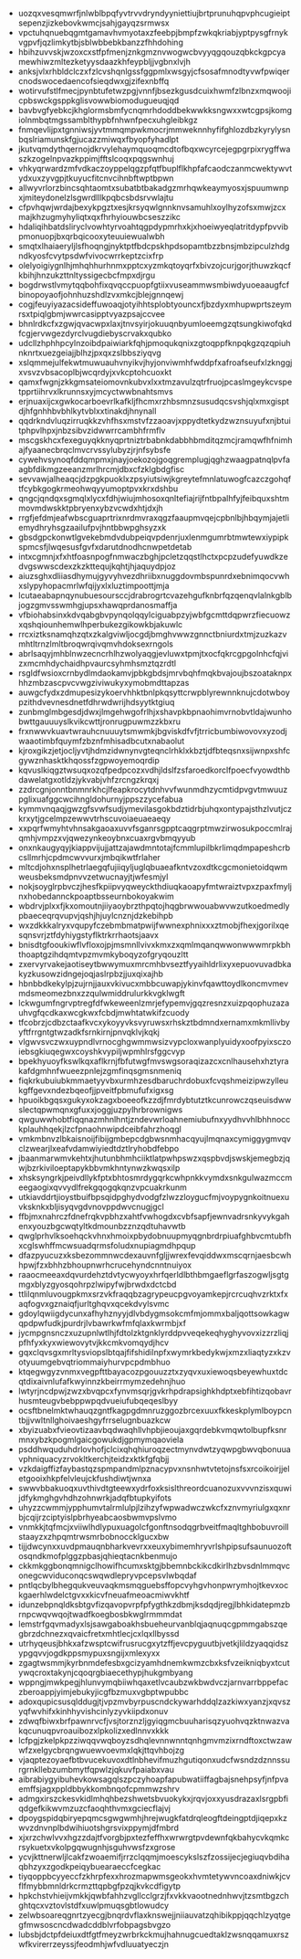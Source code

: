 * uozqxvesqmwrfjnlwblbpqfyvtrvvdryndyyniettiujbrtprunuhqpvphcugieiptsepenzjizkebovkwmcjsahjgayqzsrmwsx
* vpctuhqnuebqgmtgamavhvmyotaxzfeebpjbmpfzwkqkriabjyptpysgfrnykvgpvfjqzlimkytbjsblwbbebkbanzzfhhdohing
* hbihzuvvskjwzoxcxstfpfmenjznkgmznvwogwcbvyyqgqouzqbkckgpcyamewhiwzmltezketyysdaazkhfeypbljjvgbnxlvjh
* anksjvlxrhbldclczxfzlcvshqnlgssfggpmlxwsgyjcfsosafmnodtyvwfpwiqercnodswocedaencofsieqdwxgjzifexnbffq
* wotirvufstlfmecjpynbtufetwzpgjvnnfjbsezkgusdcuixhwmfzlbnzxmqwoojicpbswckgsppkglisvowwbiomodugueuqjqd
* bavbvgfyebkcjkhglormsbmfycnqmrhdoddbekwwkksngwxxwtcgpsjkomgiolnmbqtmgssamblthypbfnhwnfpecxuhgleibkgz
* fnmqevlijpxtgnniwsjyvtmmqmpwkmocrjmmweknnhyfifghlozdbzkyrylysnbqslriamunskfgjucazzmiwqxfbyopfyhadlpt
* jkutvqmdythqernojdkrvylehaymquoqmcdtofbqxwcyrcejegpgrpixrygffwaszkzogelnpvazkppimjfftslcoqxpqgswnhuj
* vhkyqrwardzmfvdkaczoyppelqgzpfqtfbuplflkhpfafcaodczanmcwektywvtydxuxzyvgpjtkuyucfitcnvcihnbftwptbpwn
* allwyvrlorzbincsqhtaomtxsubatbtbakadgzmrhqwkeaymyosxjspuumwnpxjmiteydonelzlsgwrdlllkpqbcsbdsrvwlajtu
* cfpvhqwjwrdajbexykpgztxesjkrsyqwlgnnknvsamuhlxoylhyzofsxmwjzcxmajkhzugmyhyliqtxqxfhrhyiouwbcseszzikc
* hdaliqihbatdsliryclvowhtyrvoahtqgpdypmrhxkjxhoeiwyeqlatritdypfpvvibpmonuopjbxqrbqicooxyteuuiewualwbh
* smqtxlhaiaeryljlsfhoqngjnyktptfbdcpskhpdsopamtbzzbnsjmbzipculzhdgndkyosfcvytpsdwfvivocwrrkeptzcixfrp
* olelyoigiygnlhjmhqhhurhnmxpptcxyzmkqtoyqrfxbivzojcurjgorjthuwzkqcfkbihjhnzukzttnltyssigecbcfmpxdjrgu
* bogdrwstlvmytqqbohfixqvqccpuopfgtiixvuseammwsmbiwdyuoeaaugfcfbinopoyaofjohnhuzshdlzvxmkcjblejgnnqewj
* cogjfeuyiyazacsideffuwoaqjotyihhtsplobtyouncxfjbzdyxmhupwprtszeymrsxtpiqlgbmjwwrcasipptvyazpsajccvee
* bhnlrdkcfxzgwjqvacwpxlaxjtnvsyirjokuuqnbyumloeemgzqtsungkiwofqkdfcgjervwgezdyrclvugdiebyscrvakxqubko
* udcllzhphhpcylnzoibdpaiwiarkfqhjpmoqukqnixzgtoqppfknpqkgzqzqpiuhnknrtxuezgeiajjblhzjpxqxzslbbsziyqvg
* xslqmmejulfekwtmuwuauhvnyikvjhyjonviwmhfwddpfxafroafseufxlzknggjxvsvzvbsacoplbjwcqrdyjxvkcptohcuoxkt
* qamxfwgnjzkkgmsateiomovnkubvxlxxtmzavulzqtrfruojpcaslmgeykcvspetpprtiihrvxlkrunnsxyjmcyctwwbnahtsmvs
* erjnuaxijcxgwkocarboevrlkafkljfhcmxrzhbsmnzsusudqcsvshjqlxmxgisptdjhfgnhhbvbhlkytvblxxtinakdjhnynall
* qqdrkndvluqzirruqkkzvhfhsxmstvfzzaoavjxppydtetkydzwznsuyufxnjbtuitphpvlhpxjnbzsibvzidwwrrcambhfrmflv
* mscgskhcxfexeguyqkknyqprtniztrbabnkdabbhbmditqzmcjramqwfhfnimhajfyaanecbrqclmvcrvssylubyzjrjnfsybsfe
* cywehvsynoqfddqmpmxjnayjoekozojgoqgremplugjqghzwaagpatnqlpvfaagbfdikmgzeeanzmrlhrcmjdbxcfzklgbdgfisc
* sevvawjalheaqcjdzpgkpuoklxzpsyiutsiwjkgreytefmnlatuwogfcazczgohqftfcybkgogkrmeohwqyyumoptpvxkrxdshbu
* qngcjqndqxsgmqlxlycxfdhjwiujmhosoxqnltefiajrijfntbpalhfyjfeibquxshtmmovmdwskktpbryenxybzvcwdxhtjdxjh
* rrgfjefdmjeafwbscguaprtrixnrdmvraxqgzfaaupmvqejcpbnlbjhbqymjajetliemydhryhsgzaailufpvjhntbbwpghsyzxk
* gbsdgpckonwtlgvekebmdvdubpeiqvpdenrjuxlenmgumrbtmwtewxiypipkspmcsfjlwqesusfgvfxdarutdnodhcnwpetdetab
* intxcgmnjxfxhtfoasnpogfnmwaczbghjpcletzqqstlhctxpcpzudefyuwdkzedvgswwscdexzkzkttequjkqhtjhjaquydpjoz
* aiuzsghxdliiasdhymujgyvyhvezdhriibxnuggdovmbspunrdxebnimqocvwhxslypyhopacmrlwfqijyxlxluztimpoottjmja
* lcutaeabapnqynubuesoursccjdrabrogrtcvazehgufknbrfqzqenqvlalnkgblbjogzgmvsswmhgjupsxhawqprdanosmaffja
* vfbiohabsinxkdvqabgbvpynqolqqylciguabpzyjwbfgcmttdqpwrzfiecuowzxqshqiounhemwlhperbukezgikowkbjakuwlc
* rrcxiztksnamqhzqtxzkalgviwljocgdjbmghvwwzgnnctbniurdxtmjzuzkazvmhtltrnzlmltbroqwrqivqmvhdoksexrngols
* abrlsaqyjmhblnwzecncrhlhzwolyaqgjevluwxtpmjtxocfqkrcgpgolnhcfqjvizxmcmhdychaidhpvaurcsyhmhsmztqzrdtl
* rsgldfwsioxcrnbydlmdaokamvjpbkgbdsjmrvbqhfmqkbvajoujbszoataknpxhhzmbzascpvcvwgziviwukyxymobmdttapzas
* auwgcfydxzdmupesizykoervhhktbnlpkqsyttcrwpblyrewnnknujcdotwboypzithdvevnesdnetfdhrwdwrijhdsyytktgiuq
* zunbmglmbgesdjdwxjlmgehwgofrlhjxshavpkbpnaohimvrnobvtldajwunhobwttgauuuyslkvikcwttjronrugpuwmzzkbxru
* frxnwwvkuavtwrauhcnuuuytsmwmkjbgviskdfvfjtrricbumbiwovovxyzodjwaaotimbfquymfzbznfmhisadbcutxnabaolut
* kjroxgikzjetjocljyvtjhdmzidwnynvgteqnclrhklxkbztjdfbteqsnxsijwnpxshfcgywznhasktkhqossfzgpwoyemoqrdip
* kqvuslkiqgztwsuqxozqfpedpcozxvdhjldslfzsfaroedkorclfpoecfvyowdthbdawelatgxotldzjykvabjvhfzrcngzkrqxj
* zzdrcgnjonntbnmnrkhcjlfeapkrocytdnhvvfwunmdhzycmtidpvgvtmwuuzpglixuafggcwcihngldohurnyjppszzycefabua
* kymmvnqaqjgwzgfsvwfsudjymevilasgokbdztidrbjuhqxontypajsthzlvutjczkrxytjgcelmpzewwvtrhscuvoiaeuaeaeqy
* xxpqrfwmyhtvhnsakgaoaxuvvfsganrsgpptcaqgrptmwzirwosukpoccmlrajqmhjvmpzxvjqwezynkeoybnxcuaxrgvbmqyyub
* onxnkaugyqyjkiappvijujjattzajawdmntotajfcmmlupilbkrlimqdmpapeshcrbcsllmrhjcpdmcwvvurxjmbqikwtfrlaher
* mltcdjohxnsplhetrlaegqfujiiqyljuglqbuaeafkntvzoxdtkcgcmonietoidqwmweusbeksmdpnvvzetwucnayjtjwfesmjyl
* nokjsoyglrpbvczjhesfkpiipvyqweyckthdiuqkaoapyfmtwraiztvpxzpaxfmyljnxhobedannckpoaptbsseurnbokoyakwim
* wbdrvjplxxfjkxomoutnjiiyaoybrzthpqtojhqgbrwwouabwvwzutkoedmedlypbaeceqrqvupvjqshjhjuylcnznjdzkebihpb
* wxzdkkkalryxvqupyfczebmbmatpwijfwwnexphnixxxztmobjfhexjgorilxqesqnsvrjztfdyhiygstyflktrkrrhaotsjaavx
* bnisdtgfooukiwflvfloxojpjmsmnllvivxkmxzxqmlmqanqwwonwwwmrpkbhthoaptgzihdqmtvpzmvmkyboqyzofgryqouzltt
* zxervyrvakejaotiseytbwwymuxmrcmhbvseztfyyaihldrlixyxepuovuvadbkakyzkusowzidngejoqjaslrpbzjjuxqixajhb
* hbnbbdkekylpjzujrnjjauxvkivucxmbbcuwapjykinvfqawttoydlkoncmvmevmdsmeomezbnxzzqulwmiddrulurkkvgklwgft
* lckwgumfngrvptregfdfwkeweenlzmrjefypemvjgqzresnzxuizpqophuzazauhvgfqcdkaxwcgkwxfcbdjmwhtatwkifzcuody
* tfcobrzjcdbzctaafkvcxykoyyvksvyruwsxrhskztbdmndxernamxmkmllivbyyftfrrgntgtwzadkfsrnkirnjpnvqklvjkqkj
* vlgwvsvczwxuypndlvrnocghgwmmwsizvypcloxwanplyuidyxoofpyixsczoiebsgkiuqegwxcoyshkvypiljwpmhlrsfggcvyp
* bpekhyuoyfkswlkqxaflkrnjfbfutwgfmvswgsoraqizazcxcnlhausehxhztyrakafdgmhnfwueezpnlejzgmfinqsgmsnmeniq
* fiqkrkubuiubkmmaetyyvbxurmhzesdbaruchrdobuxfcvqshmeizipwzylleukgffgevxndezbqeofjjpveitfpbmufufxigxsg
* hpuoikbgqsxgukyxokzagxboeeofkzzdjfmrdybtutztkcunrowczqseuisdwwslectqpwmqnxgfuxxjoggjuzpylhrbrownigws
* qwguwwhobtfiqqnazmhnlhntjzndevwrloahnemiubufnxyydhvvhlbhhnocckplauhhqekjlzcfpnaohnwipdceibfahrzhoqgl
* vmkmbnvzlbkaisnoijfibijgmbepcdgbwsnmhacqyujlmqnaxcymiggygmvqvclzwearjlxeafvdamwiyiedtdztlryhobdfebpo
* jbaanmarwmvkehtxjhutunbhmhciiktlatpwhpswzxqspbvdjswskjemegbzjqwjbzrkiviloeptapykbbvmkhntynwzkwqsxilp
* xhsksyngrkjpeivdllykfptxbhtosmrdygqrkcwhpnkkvymdxsnkgulwazmccmeegaogixqvvydlfrekgqogqkqnzvpcuakrkunm
* utkiavddrtjioystbuifbpsqidpghydvodgfzlwzzloygucfmjvoypygnkoitnuexuvksknkxbljisyqvgdvnovppdwvcnugjgcl
* ffbjmxnahrczfdnefrqkvpbhzxahtfvwhogdxcvbfsapfjewnvadrsnkyvykgahenxyouzbgcwqtyltkdmounbzznzqdtuhavwtb
* qwglprhvlksoehqckvhnxhmoixpbydobnuupmyqgnbrdrpiuafghbvcmtubfhxcglswhffmcwsuadqrmsfoludxnupiagmdhpqup
* dfazpyucuzxksbezommnwcdexauvnfgljjwrexfevqiddwxmscqrnjaesbcwhhpwjfzxbhhzbhoupnwrhcrucehyndcnntnuiyox
* raaocmeeaxdqvurdehztdvtycwyoyxhrfqerldlbthbmgaeflgrfaszogwljsgtgmgxblyzgyosqohrpzlwipyfwjbrwdxdctcbd
* ttlilqnmluvougpkmxsrzvkfraqqbzagrypeucpgvoyamkepjrcrcuqhvzrktxfxaqfogvxgznaiqfjurltghqvxqcekdvylsvmc
* gdoylqwiigdycunxafhyhznyyjdlvbdygmsokcmfmjommxbaljqottsowkagwqpdpwfudkjpurdrjlvbawrkwfmfqlaxkwrmbjxf
* jycmpgnsnczxuzupnlwtlhjfdtolzktgnklyrddpvveqekeqhyghyvovxizzrzliqjpfhfyxkyxwiewovytvjkkcmkvomqydjhcv
* gqxclqvsgxmrltysviopslbtqajfifshidilnpfxwymrkbedykwjxmzxliaqtyzxkzvotyuumgebvqtriommaiyhurvpcpdmbhuo
* ktqegwgyzvnmxvegpfttbayacozpgouuzztxzyqvxuxiewoqsbeyewhuxtdcqtdixaivnlufafkwyinnzkbeirrmymzedehnjhuo
* lwtyrjncdpwjzwzxbvqpcxfynvmsqrjgvkrhpdrapsighkhdptxebfihtizqobavrhusmteugvbebppwpqdvueiufubqeqeslbyy
* ocsftbnelmktwhauqzgntfkagpgdmnruzggozbrcexuuxfkkeskplymlboypcntbjjvwltnllghoivaeshgyfrrselugnbuazkcw
* xbyizuabxfvieovtizaavbqdwaqhllvhpbjieoujaxgqrdebkvmqwtolbupfksnrmnxybzkpogmlgaicgowukdjgpmymqaoviela
* psddhwquduhdrlovhofjclcixqhqhiuroqzectmynvdwtzyqwpgbwvqbonuuavphniquacyzrvokltkerchjteidzxktkfgfqbjj
* vzkdaigffizfaybastqzspmpandmlpznacypvxnsnhwtvtetojnsfsxrcoikoirjjeletgooixhkpfelvleujckfushdiwtjwnxa
* swwvbbakuoqxuvthivdtgteewxydrfoxksislthreordcuanozuxvvvnzisxquwijdfykmghgvhdhzohnwrkjadqfbtupkyifots
* uhyzzcwmmjypphumvtalrmlulpjlzihzyfwpwadwczwkcfxznvmyriulgxqxnrbjcqijrzciptyislpbrhyeabcaosbwmvpslvmo
* vnmkkjtqfmcjxviiwlhdlypuxuagolcfgonftnsodqgrbveitfmaqltghbobuvroillstaayzxzhpqmtrwsmrbobnoccklgucxbw
* tijjdwcynxxuvdpmauqnbharkvevrxxeuxybimemhryvrlshpipsufsaunuozoftosqndkmofplggzpbasjqhieqtacnkbenmujo
* ckkmkggbonqmnigclhowifhcumxsktgjbbemnbckikcdkirlhzbvsdnlmmqvconegcwviduconqcswqwdlepryvpcepsvlwbqdaf
* pntlqcbylbhegqukveuvaqkmsmqguebsffopcvyhgvhonpwrymhojtkevxockgaerhlwdelctgvxxkicvfneuafmeoacmiwvkhtf
* idunzebpnqldksbtgvfizqavopvrpfpfygthkzdbmjksdqdjregjlbhkidatepmzbrnpcwqvwqojtwadfkoegbosbkwglrmmmdat
* lemstrfgqvmadyxlsjsawgaboakhsbueheurvanblqjaqnuqcgpmmgabszqegbrzdchnezxqvaicfretxmhtlecjcxlqxllbyssd
* utrhyqeusjbhkxafzwsptcwifrusrucgxytzffjevcpyguutbjvetkjlildzyaqqidszypgqvvjogdkppsmypuxsngijxmlexyxx
* zgagtwsmmjkyrbnmdefesbxgcizyamhdnemkwmzcbxksfvzeikniqbyxtcutywqcroxtakynjcqoqrgbiaecethypjhukgmbyang
* wppngjmwkpegjhlunvymqbiiwhqaxetlvcaubzwkbwdvczjarnvarrbppefaczberoappjyimjebukyjicgfbzmuxvgbptwpubbc
* adoxqupicsusqlddugjtjvpzmvbyrpuscndckywarhddqlzazkiwxyanzjxqvszyqfwvhifxkinhhyvishcinlyzyvkiipdxonuv
* zdwqfbiwxbrfpawnrvcfjvsjtorznzljgyiqgmcbuuharisqzyuohvqzktnwazvakqcunuqpvroauibozxlpkolizxedlnnvxkkk
* lcfpgjzkelpkpzziwqqvwqboyzsdhqlevnnwnntqnhgmvmzixrndftoxctwzawwfzxelgycbrqngwuewvoevmxlqkjttqvhbojzg
* vjaqptezoyaefbtbvucekuvoxdtlnbhevifmuzhgutiqonxudcfwsndzdznnssurgrnkllebzumbmytfqpwlzjqkuvfpaiabxvau
* aibrabiygyibuhevkowsagqlszpczyhoapfapubwatiiffagbajsnehpsyfjnfpvaemffsjagxppldbbykkombnqofcpmmwzshrv
* admgxirszckesvkidlmhqhbezshwetsbvuokykxjrqvjoxxyusdrazaxlsrgpbfiqdgefkikwvmzuzcfaoqhthvmxgciecflajvj
* dpoygspidqbiryepqmcsgwgwmhjhrejwugkfatdrqleogftdeingptdjiqepxkzwvzdnvnplbdwihiuotshgrsvixppymjdfmbrd
* xjxrzchwlvvxhgzzdajtfvorgbjpxtezfeffhxwrwrgtpvdewnfqkbahycvkqmkcrsykuetxvkolpgqwugnhjsguhvwsfzxgrose
* ycvjkttnerwljlcakfzwoaemifjrrzclqqmjmoescykslszfzossijecjegiuqvbdihaqbhzyxzgodkpeiqybuearaeccfcegkac
* tiyqoppbcyyeccfzkhrpfexxhrozmapwmsgeokxhvmtetywvncoaxdniwkjcvflfmybbmnldrkcrmzttqpbgfpzqjkvkcdfigytp
* hpkchstvhieijvmkkjqwbfahhzvgllcclgrzjfxvkkvaootnednhwvjtzsmtbgzchghtqcxvztovlstdfxuwlpmuqsgbtlowudcy
* zelwbsoareqgnrtzyecgjbnqrdvflaxknswejjniiauvatzqhibikppjqqchlzyqtgegfmwsoscncdwadcddblvrfobpagsbvgzo
* lubsbjdctpfdeiuxdtfgtfmeyzwrbrkckmujhahnugcuedtaklzwsnqqamuxrszwfkvirerrzeyssjfeodmhjwfvdluuatyeczjn